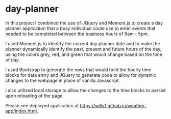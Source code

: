 # day-planner

In this project I combined the use of JQuery and Moment.js to create a day planner application that a busy individual could use to enter events that needed to be completed between the business hours of 9am - 5pm.  

I used Moment.js to identify the current day planner date and to make the planner dynamically identify the past, present and future hours of the day, using the colors grey, red, and green that would change based on the time of day.

I used Bootstrap to generate the rows that would hold the hourly time blocks for data entry and JQuery to generate code to allow for dynamic changes to the webpage in place of vanilla Javascript.  

I also utilized local storage to allow the changes to the time blocks to persist upon reloading of the page.

Please see deployed application at https://willv1.github.io/weather-app/index.html.
